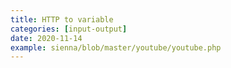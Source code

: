 ```yaml
---
title: HTTP to variable
categories: [input-output]
date: 2020-11-14
example: sienna/blob/master/youtube/youtube.php
---
```

